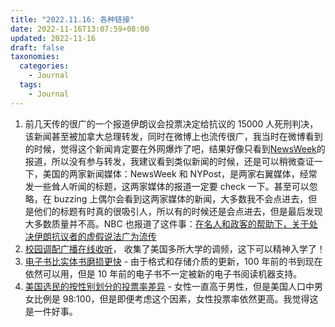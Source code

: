 ```yaml
---
title: "2022.11.16: 各种链接"
date: 2022-11-16T13:07:59+08:00
updated: 2022-11-16
draft: false
taxonomies:
  categories:
    - Journal
  tags:
    - Journal
---
```


1. 前几天传的很广的一个报道伊朗议会投票决定给抗议的 15000 人死刑判决，该新闻甚至被加拿大总理转发，同时在微博上也流传很广，我当时在微博看到的时候，觉得这个新闻肯定要在外网爆炸了吧，结果好像只看到[NewsWeek](https://perma.cc/G5B4-6CVU)的报道，所以没有参与转发，我建议看到类似新闻的时候，还是可以稍微查证一下，美国的两家新闻媒体：NewsWeek 和 NYPost，是两家右翼媒体，经常发一些耸人听闻的标题，这两家媒体的报道一定要 check 一下。甚至可以忽略，在 buzzing 上偶尔会看到这两家媒体的新闻，大多数我不会点进去，但是他们的标题有时真的很吸引人，所以有的时候还是会点进去，但是最后发现大多数质量并不高。NBC 也报道了这件事：[在名人和政客的帮助下，关于处决伊朗抗议者的虚假说法广为流传](https://www.nbcnews.com/tech/misinformation/iran-protesters-death-sentencing-viral-verify-iran-rcna57261)
2. [校园调配广播在线收听](https://www.campus-fm.com/)， 收集了美国多所大学的调频，这下可以精神入学了！
3. [电子书比实体书磨损更快](https://blog.archive.org/2022/11/15/digital-books-wear-out-faster-than-physical-books/) - 由于格式和存储介质的更新，100 年前的书到现在依然可以用，但是 10 年前的电子书不一定被新的电子书阅读机器支持。
4. [美国选民的按性别划分的投票率差异](https://cawp.rutgers.edu/facts/voters/gender-differences-voter-turnout) - 女性一直高于男性，但是美国人口中男女比例是 98:100，但是即便考虑这个因素，女性投票率依然更高。我觉得这是一件好事。

